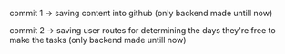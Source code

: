 commit 1 -> saving content into github (only backend made untill now)

commit 2 -> saving user routes for determining the days they're free to make the tasks (only backend made untill now)

